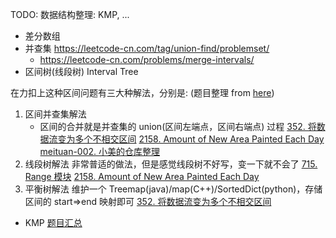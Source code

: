 TODO: 数据结构整理: KMP, ...

- 差分数组
- 并查集 <https://leetcode-cn.com/tag/union-find/problemset/>
    - <https://leetcode-cn.com/problems/merge-intervals/>
- 区间树(线段树) Interval Tree

在力扣上这种区间问题有三大种解法，分别是: (题目整理 from [here](https://leetcode-cn.com/problems/longest-substring-of-one-repeating-character/solution/python-guo-ran-wo-huan-shi-geng-xi-huan-olhop/))

1. 区间并查集解法
   - 区间的合并就是并查集的 union(区间左端点，区间右端点) 过程
   [352. 将数据流变为多个不相交区间](https://leetcode-cn.com/problems/data-stream-as-disjoint-intervals/)
   [2158. Amount of New Area Painted Each Day](https://leetcode-cn.com/problems/amount-of-new-area-painted-each-day/)
   [meituan-002. 小美的仓库整理](https://leetcode-cn.com/problems/TJZLyC/)
2. 线段树解法
    非常普适的做法，但是感觉线段树不好写，变一下就不会了
    [715. Range 模块](https://leetcode-cn.com/problems/range-module/)
    [2158. Amount of New Area Painted Each Day](https://leetcode-cn.com/problems/amount-of-new-area-painted-each-day/)
3. 平衡树解法
    维护一个 Treemap(java)/map(C++)/SortedDict(python)，存储区间的 start=>end 映射即可
    [352. 将数据流变为多个不相交区间](https://leetcode-cn.com/problems/data-stream-as-disjoint-intervals/)

- KMP [题目汇总](https://leetcode-cn.com/problems/distinct-echo-substrings/solution/by-flix-zsuj/)

